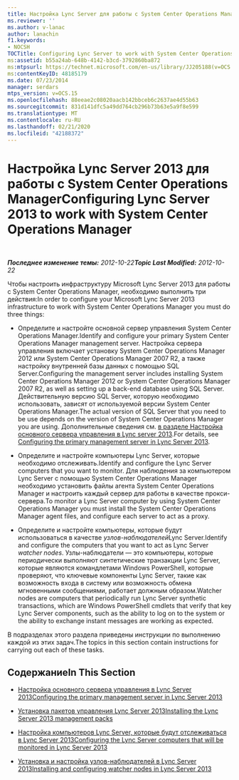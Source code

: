 ```yaml
---
title: Настройка Lync Server для работы с System Center Operations Manager
ms.reviewer: ''
ms.author: v-lanac
author: lanachin
f1.keywords:
- NOCSH
TOCTitle: Configuring Lync Server to work with System Center Operations Manager
ms:assetid: b55a24ab-648b-4142-b3cd-3792860ba872
ms:mtpsurl: https://technet.microsoft.com/en-us/library/JJ205188(v=OCS.15)
ms:contentKeyID: 48185179
ms.date: 07/23/2014
manager: serdars
mtps_version: v=OCS.15
ms.openlocfilehash: 88eeae2c08020aacb142bbceb6c2637ae4d55b63
ms.sourcegitcommit: 831d141dfc5a49dd764cb296b73b63e5a9f8e599
ms.translationtype: MT
ms.contentlocale: ru-RU
ms.lasthandoff: 02/21/2020
ms.locfileid: "42188372"
---
```

<div data-xmlns="http://www.w3.org/1999/xhtml">

<div class="topic" data-xmlns="http://www.w3.org/1999/xhtml" data-msxsl="urn:schemas-microsoft-com:xslt" data-cs="https://msdn.microsoft.com/">

<div data-asp="https://msdn2.microsoft.com/asp">

# <a name="configuring-lync-server-2013-to-work-with-system-center-operations-manager"></a><span data-ttu-id="41bd9-102">Настройка Lync Server 2013 для работы с System Center Operations Manager</span><span class="sxs-lookup"><span data-stu-id="41bd9-102">Configuring Lync Server 2013 to work with System Center Operations Manager</span></span>

</div>

<div id="mainSection">

<div id="mainBody">

<span> </span>

<span data-ttu-id="41bd9-103">_**Последнее изменение темы:** 2012-10-22_</span><span class="sxs-lookup"><span data-stu-id="41bd9-103">_**Topic Last Modified:** 2012-10-22_</span></span>

<span data-ttu-id="41bd9-104">Чтобы настроить инфраструктуру Microsoft Lync Server 2013 для работы с System Center Operations Manager, необходимо выполнить три действия:</span><span class="sxs-lookup"><span data-stu-id="41bd9-104">In order to configure your Microsoft Lync Server 2013 infrastructure to work with System Center Operations Manager you must do three things:</span></span>

  - <span data-ttu-id="41bd9-105">Определите и настройте основной сервер управления System Center Operations Manager.</span><span class="sxs-lookup"><span data-stu-id="41bd9-105">Identify and configure your primary System Center Operations Manager management server.</span></span> <span data-ttu-id="41bd9-106">Настройка сервера управления включает установку System Center Operations Manager 2012 или System Center Operations Manager 2007 R2, а также настройку внутренней базы данных с помощью SQL Server.</span><span class="sxs-lookup"><span data-stu-id="41bd9-106">Configuring the management server includes installing System Center Operations Manager 2012 or System Center Operations Manager 2007 R2, as well as setting up a back-end database using SQL Server.</span></span> <span data-ttu-id="41bd9-107">Действительную версию SQL Server, которую необходимо использовать, зависят от используемой версии System Center Operations Manager.</span><span class="sxs-lookup"><span data-stu-id="41bd9-107">The actual version of SQL Server that you need to be use depends on the version of System Center Operations Manager you are using.</span></span> <span data-ttu-id="41bd9-108">Дополнительные сведения см. [в разделе Настройка основного сервера управления в Lync server 2013](lync-server-2013-configuring-the-primary-management-server.md).</span><span class="sxs-lookup"><span data-stu-id="41bd9-108">For details, see [Configuring the primary management server in Lync Server 2013](lync-server-2013-configuring-the-primary-management-server.md).</span></span>

  - <span data-ttu-id="41bd9-109">Определите и настройте компьютеры Lync Server, которые необходимо отслеживать.</span><span class="sxs-lookup"><span data-stu-id="41bd9-109">Identify and configure the Lync Server computers that you want to monitor.</span></span> <span data-ttu-id="41bd9-110">Для наблюдения за компьютером Lync Server с помощью System Center Operations Manager необходимо установить файлы агента System Center Operations Manager и настроить каждый сервер для работы в качестве прокси-сервера.</span><span class="sxs-lookup"><span data-stu-id="41bd9-110">To monitor a Lync Server computer by using System Center Operations Manager you must install the System Center Operations Manager agent files, and configure each server to act as a proxy.</span></span>

  - <span data-ttu-id="41bd9-111">Определите и настройте компьютеры, которые будут использоваться в качестве *узлов-наблюдателей*Lync Server.</span><span class="sxs-lookup"><span data-stu-id="41bd9-111">Identify and configure the computers that you want to act as Lync Server *watcher nodes*.</span></span> <span data-ttu-id="41bd9-112">Узлы-наблюдатели — это компьютеры, которые периодически выполняют синтетические транзакции Lync Server, которые являются командлетами Windows PowerShell, которые проверяют, что ключевые компоненты Lync Server, такие как возможность входа в систему или возможность обмена мгновенными сообщениями, работает должным образом.</span><span class="sxs-lookup"><span data-stu-id="41bd9-112">Watcher nodes are computers that periodically run Lync Server synthetic transactions, which are Windows PowerShell cmdlets that verify that key Lync Server components, such as the ability to log on to the system or the ability to exchange instant messages are working as expected.</span></span>

<span data-ttu-id="41bd9-113">В подразделах этого раздела приведены инструкции по выполнению каждой из этих задач.</span><span class="sxs-lookup"><span data-stu-id="41bd9-113">The topics in this section contain instructions for carrying out each of these tasks.</span></span>

<div>

## <a name="in-this-section"></a><span data-ttu-id="41bd9-114">Содержание</span><span class="sxs-lookup"><span data-stu-id="41bd9-114">In This Section</span></span>

  - [<span data-ttu-id="41bd9-115">Настройка основного сервера управления в Lync Server 2013</span><span class="sxs-lookup"><span data-stu-id="41bd9-115">Configuring the primary management server in Lync Server 2013</span></span>](lync-server-2013-configuring-the-primary-management-server.md)

  - [<span data-ttu-id="41bd9-116">Установка пакетов управления Lync Server 2013</span><span class="sxs-lookup"><span data-stu-id="41bd9-116">Installing the Lync Server 2013 management packs</span></span>](lync-server-2013-installing-the-lync-server-2013-management-packs.md)

  - [<span data-ttu-id="41bd9-117">Настройка компьютеров Lync Server, которые будут отслеживаться в Lync Server 2013</span><span class="sxs-lookup"><span data-stu-id="41bd9-117">Configuring the Lync Server computers that will be monitored in Lync Server 2013</span></span>](lync-server-2013-configuring-the-lync-server-computers-that-will-be-monitored.md)

  - [<span data-ttu-id="41bd9-118">Установка и настройка узлов-наблюдателей в Lync Server 2013</span><span class="sxs-lookup"><span data-stu-id="41bd9-118">Installing and configuring watcher nodes in Lync Server 2013</span></span>](lync-server-2013-installing-and-configuring-watcher-nodes.md)

</div>

</div>

<span> </span>

</div>

</div>

</div>

